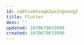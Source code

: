 ```yaml
---
id: zq0tsxmhzagm2pe2ngnovg3
title: Flutter
desc: ''
updated: 1670679633990
created: 1670679633990
---
```

